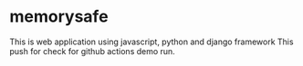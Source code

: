 # memorysafe
This is web application using javascript, python and django framework
This push for check for github actions demo run.
